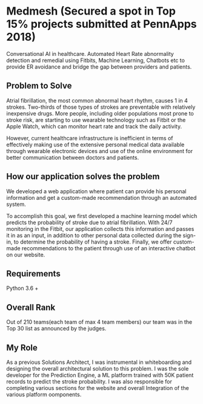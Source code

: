 # Medmesh (Secured a spot in Top 15% projects submitted at PennApps 2018)
Conversational AI in healthcare. Automated Heart Rate abnormality detection and remedial using Fitbits, Machine Learning, Chatbots etc to  provide ER avoidance and bridge the gap between providers and patients. 

## Problem to Solve

Atrial fibrillation, the most common abnormal heart rhythm, causes 1 in 4 strokes. Two-thirds of those types of strokes are preventable with relatively inexpensive drugs. More people, including older populations most prone to stroke risk, are starting to use wearable technology such as Fitbit or the Apple Watch, which can monitor heart rate and track the daily activity.

However, current healthcare infrastructure is inefficient in terms of effectively making use of the extensive personal medical data available through wearable electronic devices and use of the online environment for better communication between doctors and patients.

## How our application solves the problem

We developed a web application where patient can provide his personal information and get a custom-made recommendation through an automated system.

To accomplish this goal, we first developed a machine learning model which predicts the probability of stroke due to atrial fibrillation. With 24/7 monitoring in the Fitbit, our application collects this information and passes it in as an input, in addition to other personal data collected during the sign-in, to determine the probability of having a stroke.
Finally, we offer custom-made recommendations to the patient through use of an interactive chatbot on our website.

## Requirements

Python 3.6 +

## Overall Rank

Out of 210 teams(each team of max 4 team members) our team was in the Top 30 list as announced by the judges.

## My Role

As a previous Solutions Architect, I was instrumental in whiteboarding and designing the overall architectural solution to this problem. I was the sole developer for the Prediction Engine, a ML platform trained with 50K patient records  to predict the stroke probability. I was also responsible for completing various sections for the website and overall Integration of the various platform oomponents.

